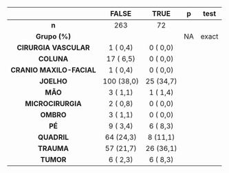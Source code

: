 

|           &nbsp;           |   FALSE    |   TRUE    |  p  |  test  |
|:--------------------------:|:----------:|:---------:|:---:|:------:|
|           **n**            |    263     |    72     |     |        |
|       **Grupo (%)**        |            |           | NA  | exact  |
|   **CIRURGIA VASCULAR**    |  1 ( 0,4)  | 0 ( 0,0)  |     |        |
|         **COLUNA**         | 17 ( 6,5)  | 0 ( 0,0)  |     |        |
|  **CRANIO MAXILO-FACIAL**  |  1 ( 0,4)  | 0 ( 0,0)  |     |        |
|         **JOELHO**         | 100 (38,0) | 25 (34,7) |     |        |
|          **MÃO**           |  3 ( 1,1)  | 1 ( 1,4)  |     |        |
|     **MICROCIRURGIA**      |  2 ( 0,8)  | 0 ( 0,0)  |     |        |
|         **OMBRO**          |  3 ( 1,1)  | 0 ( 0,0)  |     |        |
|           **PÉ**           |  9 ( 3,4)  | 6 ( 8,3)  |     |        |
|        **QUADRIL**         | 64 (24,3)  | 8 (11,1)  |     |        |
|         **TRAUMA**         | 57 (21,7)  | 26 (36,1) |     |        |
|         **TUMOR**          |  6 ( 2,3)  | 6 ( 8,3)  |     |        |

